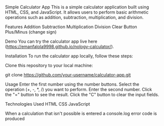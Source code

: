 Simple Calculator App
This is a simple calculator application built using HTML, CSS, and JavaScript. It allows users to perform basic arithmetic operations such as addition, subtraction, multiplication, and division.


Features
Addition
Subtraction
Multiplication
Division
Clear Button
Plus/Minus (change sign)

Demo
You can try the calculator app live here (https://emanfalola9998.github.io/nology-calculator/).

Installation
To run the calculator app locally, follow these steps:

Clone this repository to your local machine:


git clone https://github.com/your-username/calculator-app.git

Usage
Enter the first number using the number buttons.
Select the operation (+, -, *, /) you want to perform.
Enter the second number.
Click the "=" button to see the result.
Click the "C" button to clear the input fields.


Technologies Used
HTML
CSS
JavaScript

When a calculation that isn't possible is entered a console.log error code is produced
